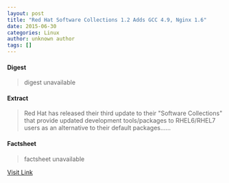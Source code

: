 ```yaml
---
layout: post
title: "Red Hat Software Collections 1.2 Adds GCC 4.9, Nginx 1.6"
date: 2015-06-30
categories: Linux
author: unknown author
tags: []
---
```



#### Digest
>digest unavailable

#### Extract
>Red Hat has released their third update to their "Software Collections" that provide updated development tools/packages to RHEL6/RHEL7 users as an alternative to their default packages......

#### Factsheet
>factsheet unavailable

[Visit Link](http://www.phoronix.com/vr.php?view=MTgyNjI)


